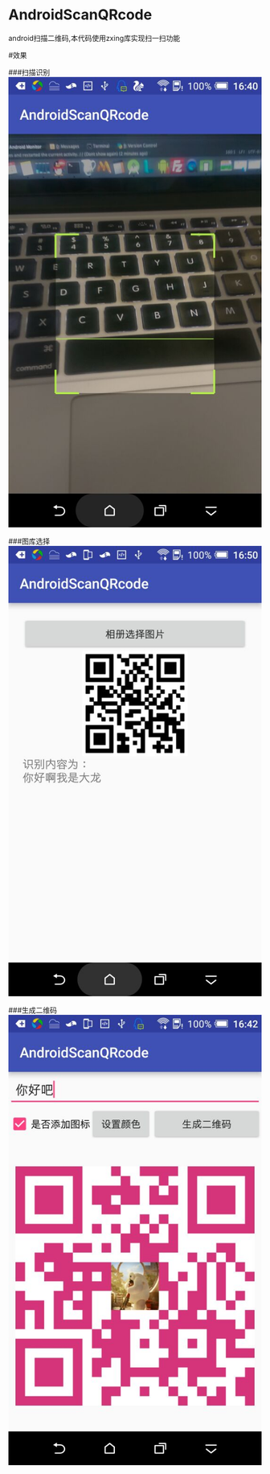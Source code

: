 # AndroidScanQRcode
android扫描二维码,本代码使用zxing库实现扫一扫功能

#效果

###扫描识别
![image](https://github.com/dalong982242260/AndroidScanQRcode/blob/master/gif/scanqrcode.jpg?raw=true)

###图库选择
![image](https://github.com/dalong982242260/AndroidScanQRcode/blob/master/gif/xiangce.jpg?raw=true)

###生成二维码
![image](https://github.com/dalong982242260/AndroidScanQRcode/blob/master/gif/shengcheng.jpg?raw=true)
